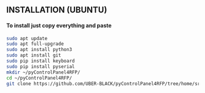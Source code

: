 ## INSTALLATION (UBUNTU)
#### To install just copy everything and paste
```bash
sudo apt update
sudo apt full-upgrade
sudo apt install python3
sudo apt install git
sudo pip install keyboard
sudo pip install pyserial
mkdir ~/pyControlPanel4RFP/
cd ~/pyControlPanel4RFP/
git clone https://github.com/UBER-BLACK/pyControlPanel4RFP/tree/home/src
```
####
